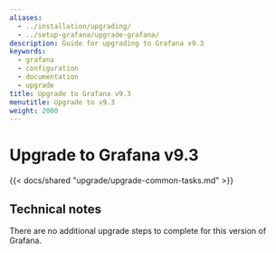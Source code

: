 ```yaml
---
aliases:
  - ../installation/upgrading/
  - ../setup-grafana/upgrade-grafana/
description: Guide for upgrading to Grafana v9.3
keywords:
  - grafana
  - configuration
  - documentation
  - upgrade
title: Upgrade to Grafana v9.3
menutitle: Upgrade to v9.3
weight: 2000
---
```


# Upgrade to Grafana v9.3

{{< docs/shared "upgrade/upgrade-common-tasks.md" >}}

## Technical notes

There are no additional upgrade steps to complete for this version of Grafana.
